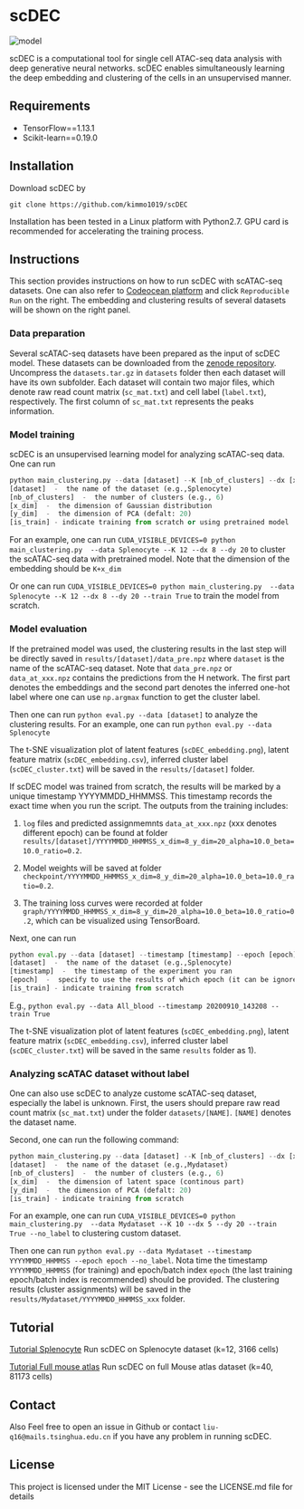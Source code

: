 # scDEC

![model](https://github.com/kimmo1019/scDEC/blob/master/model.png)

scDEC is a computational tool for single cell ATAC-seq data analysis with deep generative neural networks. scDEC enables simultaneously learning the deep embedding and clustering of the cells in an unsupervised manner.

## Requirements
- TensorFlow==1.13.1
- Scikit-learn==0.19.0

## Installation
Download scDEC by
```shell
git clone https://github.com/kimmo1019/scDEC
```
Installation has been tested in a Linux platform with Python2.7. GPU card is recommended for accelerating the training process.

## Instructions

This section provides instructions on how to run scDEC with scATAC-seq datasets. One can also refer to [Codeocean platform](https://codeocean.com/capsule/0746056) and click `Reproducible Run` on the right. The embedding and clustering results of several datasets will be shown on the right panel.

### Data preparation

Several scATAC-seq datasets have been prepared as the input of scDEC model. These datasets can be downloaded from the [zenode repository](https://zenodo.org/record/3984189#.XzDpJRNKhTY). Uncompress the `datasets.tar.gz` in `datasets` folder then each dataset will have its own subfolder. Each dataset will contain two major files, which denote raw read count matrix (`sc_mat.txt`) and cell label (`label.txt`), respectively. The first column of `sc_mat.txt` represents the peaks information.

### Model training

scDEC is an unsupervised learning model for analyzing scATAC-seq data. One can run 

```python
python main_clustering.py --data [dataset] --K [nb_of_clusters] --dx [x_dim] --dy [y_dim] --train [is_train]
[dataset]  -  the name of the dataset (e.g.,Splenocyte)
[nb_of_clusters]  -  the number of clusters (e.g., 6)
[x_dim]  -  the dimension of Gaussian distribution
[y_dim]  -  the dimension of PCA (defalt: 20)
[is_train] - indicate training from scratch or using pretrained model

```
For an example, one can run `CUDA_VISIBLE_DEVICES=0 python main_clustering.py  --data Splenocyte --K 12 --dx 8 --dy 20` to cluster the scATAC-seq data with pretrained model. Note that the dimension of the embedding should be `K+x_dim`

Or one can run `CUDA_VISIBLE_DEVICES=0 python main_clustering.py  --data Splenocyte --K 12 --dx 8 --dy 20 --train True` to train the model from scratch.

### Model evaluation

If the pretrained model was used, the clustering results in the last step will be directly saved in `results/[dataset]/data_pre.npz` where `dataset` is the name of the scATAC-seq dataset. Note that `data_pre.npz` or `data_at_xxx.npz` contains the predictions from the H network. The first part denotes the embeddings and the second part denotes the inferred one-hot label where one can use `np.argmax` function to get the cluster label.

Then one can run `python eval.py --data [dataset]` to analyze the clustering results. 
For an example, one can run `python eval.py --data Splenocyte`

The t-SNE visualization plot of latent features (`scDEC_embedding.png`), latent feature matrix (`scDEC_embedding.csv`), inferred cluster label (`scDEC_cluster.txt`) will be saved in the `results/[dataset]` folder.


If scDEC model was trained from scratch, the results will be marked by a unique timestamp YYYYMMDD_HHMMSS. This timestamp records the exact time when you run the script. The outputs from the training includes:

 1) `log` files and predicted assignmemnts `data_at_xxx.npz` (xxx denotes different epoch) can be found at folder `results/[dataset]/YYYYMMDD_HHMMSS_x_dim=8_y_dim=20_alpha=10.0_beta=10.0_ratio=0.2`.
 
 2) Model weights will be saved at folder `checkpoint/YYYYMMDD_HHMMSS_x_dim=8_y_dim=20_alpha=10.0_beta=10.0_ratio=0.2`. 
 
 3) The training loss curves were recorded at folder `graph/YYYYMMDD_HHMMSS_x_dim=8_y_dim=20_alpha=10.0_beta=10.0_ratio=0.2`, which can be visualized using TensorBoard.

 Next, one can run 
 
```python
python eval.py --data [dataset] --timestamp [timestamp] --epoch [epoch] --train [is_train]
[dataset]  -  the name of the dataset (e.g.,Splenocyte)
[timestamp]  -  the timestamp of the experiment you ran
[epoch]  -  specify to use the results of which epoch (it can be ignored)
[is_train] - indicate training from scratch 
```

E.g., `python eval.py --data All_blood --timestamp 20200910_143208 --train True`

The t-SNE visualization plot of latent features (`scDEC_embedding.png`), latent feature matrix (`scDEC_embedding.csv`), inferred cluster label (`scDEC_cluster.txt`) will be saved in the same `results` folder as 1).


### Analyzing scATAC dataset without label

One can also use scDEC to analyze custome scATAC-seq dataset, especially the label is unknown. First, the users should prepare raw read count matrix (`sc_mat.txt`) under the folder `datasets/[NAME]`. `[NAME]` denotes the dataset name. 

Second, one can run the following command:

```python
python main_clustering.py --data [dataset] --K [nb_of_clusters] --dx [x_dim] --dy [y_dim] --train [is_train] --no_label
[dataset]  -  the name of the dataset (e.g.,Mydataset)
[nb_of_clusters]  -  the number of clusters (e.g., 6)
[x_dim]  -  the dimension of latent space (continous part)
[y_dim]  -  the dimension of PCA (defalt: 20)
[is_train] - indicate training from scratch 
```

For an example, one can run `CUDA_VISIBLE_DEVICES=0 python main_clustering.py  --data Mydataset --K 10 --dx 5 --dy 20 --train True --no_label` to clustering custom dataset.

Then one can run `python eval.py --data Mydataset --timestamp YYYYMMDD_HHMMSS --epoch epoch --no_label`. Nota time the timestamp `YYYYMMDD_HHMMSS` (for training) and epoch/batch index `epoch` (the last training epoch/batch index is recommended) should be provided. The clustering results (cluster assignments) will be saved in the `results/Mydataset/YYYYMMDD_HHMMSS_xxx` folder.



## Tutorial

[Tutorial Splenocyte](https://github.com/kimmo1019/scDEC/wiki/Splenocyte) Run scDEC on Splenocyte dataset (k=12, 3166 cells)

[Tutorial Full mouse atlas](https://github.com/kimmo1019/scDEC/wiki/Full-Mouse-atlas) Run scDEC on full Mouse atlas dataset (k=40, 81173 cells)

 
## Contact

Also Feel free to open an issue in Github or contact `liu-q16@mails.tsinghua.edu.cn` if you have any problem in running scDEC.

## License

This project is licensed under the MIT License - see the LICENSE.md file for details
